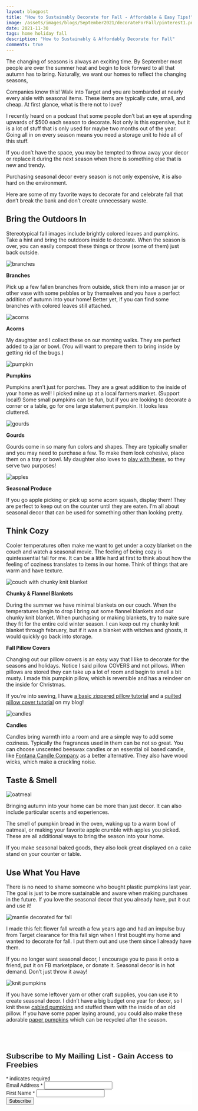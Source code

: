 ```yaml
---
layout: blogpost
title: "How to Sustainably Decorate for Fall - Affordable & Easy Tips!"
image: /assets/images/blogs/September2021/decorateForFall/pinterest1.png
date: 2021-11-30
tags: home holiday fall
description: "How to Sustainably & Affordably Decorate for Fall"
comments: true
---
```


The changing of seasons is always an exciting time. By September most people are over the summer heat and begin to look forward to all that autumn has to bring. Naturally, we want our homes to reflect the changing seasons,

Companies know this! Walk into Target and you are bombarded at nearly every aisle with seasonal items. These items are typically cute, small, and cheap. At first glance, what is there not to love?

I recently heard on a podcast that some people don’t bat an eye at spending upwards of $500 each season to decorate. Not only is this expensive, but it is a lot of stuff that is only used for maybe two months out of the year. Going all in on every season means you need a storage unit to hide all of this stuff.

If you don’t have the space, you may be tempted to throw away your decor or replace it during the next season when there is something else that is new and trendy. 

Purchasing seasonal decor every season is not only expensive, it is also hard on the environment.

Here are some of my favorite ways to decorate for and celebrate fall that don’t break the bank and don’t create unnecessary waste.

## Bring the Outdoors In

Stereotypical fall images include brightly colored leaves and pumpkins. Take a hint and bring the outdoors inside to decorate. When the season is over, you can easily compost these things or throw (some of them) just back outside.

![branches](/assets/images/blogs/September2021/decorateForFall/branches.jpg)

**Branches**

Pick up a few fallen branches from outside, stick them into a mason jar or other vase with some pebbles or by themselves and you have a perfect addition of autumn into your home! Better yet, if you can find some branches with colored leaves still attached.

![acorns](/assets/images/blogs/September2021/decorateForFall/acorns.jpg)

**Acorns**

My daughter and I collect these on our morning walks. They are perfect added to a jar or bowl. (You will want to prepare them to bring inside by getting rid of the bugs.)

![pumpkin](/assets/images/blogs/September2021/decorateForFall/pumpkin.jpg)

**Pumpkins**

Pumpkins aren’t just for porches. They are a great addition to the inside of your home as well! I picked mine up at a local farmers market. (Support local!) Some small pumpkins can be fun, but if you are looking to decorate a corner or a table, go for one large statement pumpkin. It looks less cluttered.

![gourds](/assets/images/blogs/September2021/decorateForFall/gourds.jpg)

**Gourds**

Gourds come in so many fun colors and shapes. They are typically smaller and you may need to purchase a few. To make them look cohesive, place them on a tray or bowl. My daughter also loves to [play with these](https://busytoddler.com/2019/10/clean-the-pumpkins/), so they serve two purposes!

![apples](/assets/images/blogs/September2021/decorateForFall/apples.jpg)

**Seasonal Produce**

If you go apple picking or pick up some acorn squash, display them! They are perfect to keep out on the counter until they are eaten. I’m all about seasonal decor that can be used for something other than looking pretty.

## Think Cozy

Cooler temperatures often make me want to get under a cozy blanket on the couch and watch a seasonal movie. The feeling of being cozy is quintessential fall for me. It can be a little hard at first to think about how the feeling of coziness translates to items in our home. Think of things that are warm and have texture.

![couch with chunky knit blanket](/assets/images/blogs/September2021/decorateForFall/couch.jpg)

**Chunky & Flannel Blankets**

During the summer we have minimal blankets on our couch. When the temperatures begin to drop I bring out some flannel blankets and our chunky knit blanket. When purchasing or making blankets, try to make sure they fit for the entire cold winter season. I can keep out my chunky knit blanket through february, but if it was a blanket with witches and ghosts, it would quickly go back into storage.

**Fall Pillow Covers**

Changing out our pillow covers is an easy way that I like to decorate for the seasons and holidays. Notice I said pillow COVERS and not pillows. When pillows are stored they can take up a lot of room and begin to smell a bit musty. I made this pumpkin pillow, which is reversible and has a reindeer on the inside for Christmas.

If you’re into sewing, I have [a basic zippered pillow tutorial](https://joyberrystudios.com/2021/02/06/pillows.html) and a [quilted pillow cover tutorial](https://joyberrystudios.com/2021/03/05/ohioQuiltPillow.html) on my blog!

![candles](/assets/images/blogs/September2021/decorateForFall/candle.jpg)

**Candles**

Candles bring warmth into a room and are a simple way to add some coziness. Typically the fragrances used in them can be not so great. You can choose unscented beeswax candles or an essential oil based candle, like [Fontana Candle Company](https://fontanacandlecompany.com) as a better alternative. They also have wood wicks, which make a crackling noise. 

## Taste & Smell

![oatmeal](/assets/images/blogs/September2021/decorateForFall/oatmeal.jpg)

Bringing autumn into your home can be more than just decor. It can also include particular scents and experiences. 

The smell of pumpkin bread in the oven, waking up to a warm bowl of oatmeal, or making your favorite apple crumble with apples you picked. These are all additional ways to bring the season into your home. 

If you make seasonal baked goods, they also look great displayed on a cake stand on your counter or table. 

## Use What You Have 

There is no need to shame someone who bought plastic pumpkins last year. The goal is just to be more sustainable and aware when making purchases in the future. If you love the seasonal decor that you already have, put it out and use it!

![mantle decorated for fall](/assets/images/blogs/September2021/decorateForFall/mantle.jpg)

I made this felt flower fall wreath a few years ago and had an impulse buy from Target clearance for this fall sign when I first bought my home and wanted to decorate for fall. I put them out and use them since I already have them.

If you no longer want seasonal decor, I encourage you to pass it onto a friend, put it on FB marketplace, or donate it. Seasonal decor is in hot demand. Don’t just throw it away!

![knit pumpkins](/assets/images/blogs/September2021/decorateForFall/knitPumpkins.jpg)

If you have some leftover yarn or other craft supplies, you can use it to create seasonal decor. I didn’t have a big budget one year for decor, so I knit these [cabled pumpkins](https://www.handylittleme.com/cable-knit-pumpkin-pattern/) and stuffed them with the inside of an old pillow. If you have some paper laying around, you could also make these adorable [paper pumpkins](https://liagriffith.com/diy-paper-pumpkin/) which can be recycled after the season.





<br>

<br>

<!-- Begin Mailchimp Signup Form -->
<link href="//cdn-images.mailchimp.com/embedcode/classic-10_7.css" rel="stylesheet" type="text/css">
<style type="text/css">
    #mc_embed_signup{background:#fff; clear:left; font:14px Helvetica,Arial,sans-serif; }
    /* Add your own Mailchimp form style overrides in your site stylesheet or in this style block.
       We recommend moving this block and the preceding CSS link to the HEAD of your HTML file. */
</style>
<div id="mc_embed_signup">
<form action="https://Joyberrystudios.us1.list-manage.com/subscribe/post?u=eca5a397f2fb0d58dcb66315c&amp;id=99d28d5b5c" method="post" id="mc-embedded-subscribe-form" name="mc-embedded-subscribe-form" class="validate" target="_blank" novalidate>
    <div id="mc_embed_signup_scroll">
    <h2>Subscribe to My Mailing List - Gain Access to Freebies</h2>
<div class="indicates-required"><span class="asterisk">*</span> indicates required</div>
<div class="mc-field-group">
    <label for="mce-EMAIL">Email Address  <span class="asterisk">*</span>
</label>
    <input type="email" value="" name="EMAIL" class="required email" id="mce-EMAIL">
</div>
<div class="mc-field-group">
    <label for="mce-FNAME">First Name  <span class="asterisk">*</span>
</label>
    <input type="text" value="" name="FNAME" class="required" id="mce-FNAME">
</div>
    <div id="mce-responses" class="clear">
        <div class="response" id="mce-error-response" style="display:none"></div>
        <div class="response" id="mce-success-response" style="display:none"></div>
    </div>    <!-- real people should not fill this in and expect good things - do not remove this or risk form bot signups-->
    <div style="position: absolute; left: -5000px;" aria-hidden="true"><input type="text" name="b_eca5a397f2fb0d58dcb66315c_99d28d5b5c" tabindex="-1" value=""></div>
    <div class="clear"><input type="submit" value="Subscribe" name="subscribe" id="mc-embedded-subscribe" class="button"></div>
    </div>
</form>
</div>
<script type='text/javascript' src='//s3.amazonaws.com/downloads.mailchimp.com/js/mc-validate.js'></script><script type='text/javascript'>(function($) {window.fnames = new Array(); window.ftypes = new Array();fnames[0]='EMAIL';ftypes[0]='email';fnames[1]='FNAME';ftypes[1]='text';fnames[2]='LNAME';ftypes[2]='text';fnames[3]='ADDRESS';ftypes[3]='address';fnames[4]='PHONE';ftypes[4]='phone';fnames[5]='BIRTHDAY';ftypes[5]='birthday';fnames[6]='OPTIN';ftypes[6]='text';}(jQuery));var $mcj = jQuery.noConflict(true);</script>
<!--End mc_embed_signup-->

<br>
<br>

